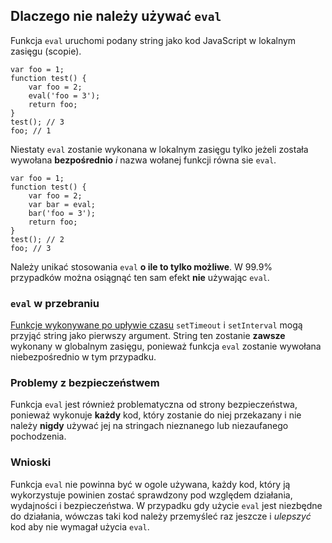 ## Dlaczego nie należy używać `eval`

Funkcja `eval` uruchomi podany string jako kod JavaScript w lokalnym zasięgu (scopie).

    var foo = 1;
    function test() {
        var foo = 2;
        eval('foo = 3');
        return foo;
    }
    test(); // 3
    foo; // 1

Niestaty `eval` zostanie wykonana w lokalnym zasięgu tylko jeżeli została wywołana 
**bezpośrednio** *i* nazwa wołanej funkcji równa sie `eval`.  

    var foo = 1;
    function test() {
        var foo = 2;
        var bar = eval;
        bar('foo = 3');
        return foo;
    }
    test(); // 2
    foo; // 3

Należy unikać stosowania `eval` **o ile to tylko możliwe**. W 99.9% przypadków można 
osiągnąć ten sam efekt **nie** używając `eval`.
    
### `eval` w przebraniu

[Funkcje wykonywane po upływie czasu](#other.timeouts) `setTimeout` i `setInterval` 
mogą przyjąć string jako pierwszy argument. String ten zostanie **zawsze** wykonany 
w globalnym zasięgu, ponieważ funkcja `eval` zostanie wywołana niebezpośrednio w tym 
przypadku.

### Problemy z bezpieczeństwem

Funkcja `eval` jest również problematyczna od strony bezpieczeństwa, ponieważ 
wykonuje **każdy** kod, który zostanie do niej przekazany i nie należy **nigdy** 
używać jej na stringach nieznanego lub niezaufanego pochodzenia.

### Wnioski

Funkcja `eval` nie powinna być w ogole używana, każdy kod, który ją wykorzystuje 
powinien zostać sprawdzony pod względem działania, wydajności i bezpieczeństwa. 
W przypadku gdy użycie `eval` jest niezbędne do działania, wówczas taki kod 
należy przemyśleć raz jeszcze i *ulepszyć* kod aby nie wymagał użycia `eval`. 

